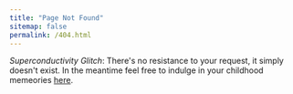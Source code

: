 ```yaml
---
title: "Page Not Found"
sitemap: false
permalink: /404.html
---
```


*Superconductivity Glitch*: There's no resistance to your request, it simply doesn't exist. In the meantime feel free to indulge in your childhood memeories [here](https://chvin.github.io/react-tetris/?lan=en).

